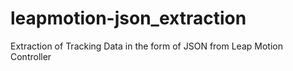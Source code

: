 # leapmotion-json_extraction
Extraction of Tracking Data in the form of JSON from Leap Motion Controller 

